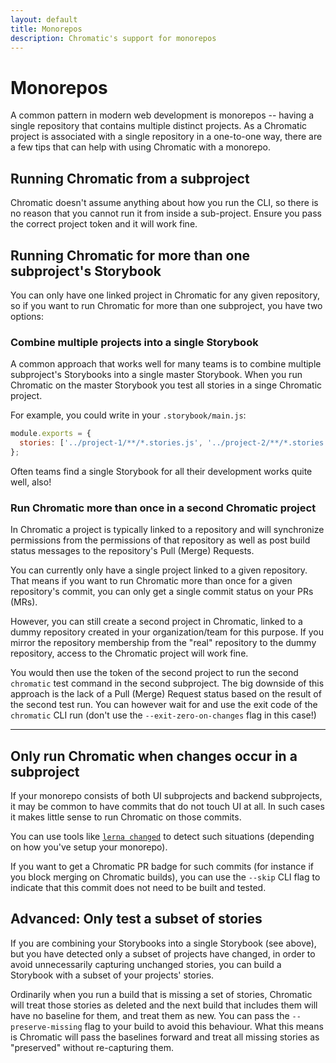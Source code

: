 ```yaml
---
layout: default
title: Monorepos
description: Chromatic's support for monorepos
---
```


# Monorepos

A common pattern in modern web development is monorepos -- having a single repository that contains multiple distinct projects. As a Chromatic project is associated with a single repository in a one-to-one way, there are a few tips that can help with using Chromatic with a monorepo.

## Running Chromatic from a subproject

Chromatic doesn't assume anything about how you run the CLI, so there is no reason that you cannot run it from inside a sub-project. Ensure you pass the correct project token and it will work fine.

## Running Chromatic for more than one subproject's Storybook

You can only have one linked project in Chromatic for any given repository, so if you want to run Chromatic for more than one subproject, you have two options:

### Combine multiple projects into a single Storybook

A common approach that works well for many teams is to combine multiple subproject's Storybooks into a single master Storybook. When you run Chromatic on the master Storybook you test all stories in a singe Chromatic project.

For example, you could write in your `.storybook/main.js`:

```js
module.exports = {
  stories: ['../project-1/**/*.stories.js', '../project-2/**/*.stories.js'],
};
```

Often teams find a single Storybook for all their development works quite well, also!

### Run Chromatic more than once in a second Chromatic project

In Chromatic a project is typically linked to a repository and will synchronize permissions from the permissions of that repository as well as post build status messages to the repository's Pull (Merge) Requests.

You can currently only have a single project linked to a given repository. That means if you want to run Chromatic more than once for a given repository's commit, you can only get a single commit status on your PRs (MRs).

However, you can still create a second project in Chromatic, linked to a dummy repository created in your organization/team for this purpose. If you mirror the repository membership from the "real" repository to the dummy repository, access to the Chromatic project will work fine.

You would then use the token of the second project to run the second `chromatic` test command in the second subproject. The big downside of this approach is the lack of a Pull (Merge) Request status based on the result of the second test run. You can however wait for and use the exit code of the `chromatic` CLI run (don't use the `--exit-zero-on-changes` flag in this case!)

---

## Only run Chromatic when changes occur in a subproject

If your monorepo consists of both UI subprojects and backend subprojects, it may be common to have commits that do not touch UI at all. In such cases it makes little sense to run Chromatic on those commits.

You can use tools like [`lerna changed`](https://github.com/lerna/lerna/tree/master/commands/changed#readme) to detect such situations (depending on how you've setup your monorepo).

If you want to get a Chromatic PR badge for such commits (for instance if you block merging on Chromatic builds), you can use the `--skip` CLI flag to indicate that this commit does not need to be built and tested.

## Advanced: Only test a subset of stories

If you are combining your Storybooks into a single Storybook (see above), but you have detected only a subset of projects have changed, in order to avoid unnecessarily capturing unchanged stories, you can build a Storybook with a subset of your projects' stories.

Ordinarily when you run a build that is missing a set of stories, Chromatic will treat those stories as deleted and the next build that includes them will have no baseline for them, and treat them as new. You can pass the `--preserve-missing` flag to your build to avoid this behaviour. What this means is Chromatic will pass the baselines forward and treat all missing stories as "preserved" without re-capturing them.
